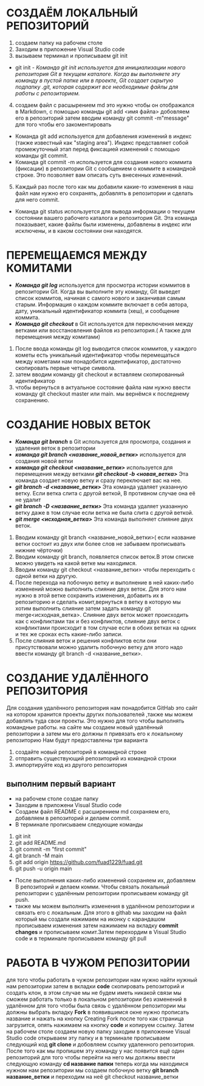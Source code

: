 # СОЗДАЁМ ЛОКАЛЬНЫЙ РЕПОЗИТОРИЙ
1. создаем папку на рабочем столе
2. Заходим в приложение Visual Studio code
3. вызываем терминал и прописываем git init
* git init - *Команда git init используется для инициализации нового репозитория Git в текущем каталоге. Когда вы выполняете эту команду в пустой папке или в проекте, Git создает скрытую подпапку .git, которая содержит все необходимые файлы для работы с репозиторием.*
4. создаем файл с расшырением md это нужно чтобы он отображался в Markdown, с помощью команды git add <имя файла>  добовляем его в репозиторий затем вводим команду git commit -m"message" для того чтобы его закоментировать
* Команда git add используется для добавления изменений в индекс (также известный как "staging area"). Индекс представляет собой промежуточный этап перед фиксацией изменений с помощью команды git commit.
* Команда git commit -m используется для создания нового коммита (фиксации) в репозитории Git с сообщением о коммите в командной строке. Это позволяет вам описать суть внесенных изменений.
5. Каждый раз после того как мы добавили какие-то изменения в наш файл нам  нужно его сохранять, добавлять в репозитории и cделать  для него commit.
* Команда git status используется для вывода информации о текущем состоянии вашего рабочего каталога и репозитория Git. Эта команда показывает, какие файлы были изменены, добавлены в индекс или исключены, и в каком состоянии они находятся.


# ПЕРЕМЕЩАЕМСЯ МЕЖДУ КОМИТАМИ
* **_Команда git log_** используется для просмотра истории коммитов в репозитории Git. Когда вы выполните эту команду, Git выведет список коммитов, начиная с самого нового и заканчивая самым старым. Информация о каждом коммите включает в себя автора, дату, уникальный идентификатор коммита (хеш), и сообщение коммита.
* **_Команда git checkout_** в Git используется для переключения между ветками или восстановления файлов из репозитория.( А также для перемещения между комитами) 
1. После ввода команды git log выводится список коммитов, у каждого кометы есть уникальный идентификатор чтобы перемещаться между кометами нам понадобится идентификатор, достаточно скопировать первые четыре символа.
2. затем вводим команду git checkout и вставляем скопированный идентификатор
3. чтобы вернуться в актуальное состояние файла нам нужно ввести команду git checkout master или main. мы вернёмся к последнему сохранению.


# СОЗДАНИЕ НОВЫХ ВЕТОК
* **_Команда git branch_** в Git используется для просмотра, создания и удаления веток в репозитории
* **_команда git branch <название_новой_ветки>_** используется для создания новой ветки
* **_команда git checkout <название_ветки>_** используется для  перемещения между ветками
 **_git checkout -b <новая_ветка>_** Эта команда создает новую ветку и сразу переключает вас на нее.
 * **_git branch -d <название_ветки>_** Эта команда удаляет указанную ветку. Если ветка слита с другой веткой, В противном случае она её не удалит
 * **_git branch -D <название_ветки>_** Эта команда удаляет указанную ветку даже в том случае если ветка не была слита с другой веткой.
 * **_git merge <исходная_ветка>_** Эта команда выполняет слияние двух веток.
1. Вводим команду git branch <название_новой_ветки>( если название ветки состоит из двух или более слов не забываем прописывать нижние чёрточки)
2. Вводим команду git branch, появляется список веток.В этом списке можно увидеть на какой ветке мы находимся.
3. Вводим команду git checkout <название_ветки> чтобы переходить с одной ветки на другую.
4. После перехода на побочную ветку и выполнение в ней каких-либо изменений можно выполнить слияние двух веток. Для этого нам нужно в этой ветке сохранить изменения, добавить их в репозиторию и сделать комит,вернуться в ветку в которую мы хотим выполнить слияние затем задать команду git merge<исходная_ветка>. Слияние двух веток может происходить как с конфликтами так и без конфликтов, слияние двух веток с конфликтами происходит в том случае если в обоих ветках на одних и тех же сроках есть какие-либо записи.
5. После слияния веток и решения конфликтов если они присутствовали можно удалить побочную ветку для этого надо ввести команду git branch -d <название_ветки>.
# СОЗДАНИЕ УДАЛЁННОГО РЕПОЗИТОРИЯ
Для создания удалённого репозитория нам понадобится GitHab это сайт на котором хранится проекты других пользователей ,также мы можем добавлять туда свои проекты. Это нужно для того чтобы выполнять командные работы.
 на сайте мы создаем  новый удалённый репозитории а затем мы его должны  п привязать его к локальному репозиторию
 Нам будут предоставлены три варианта 
 1. создайте новый репозиторий в командной строкe
 2. отправить существующий репозиторий из командной строки
 3. импортируйте код из другого репозитория 

 ## выполним первый вариант
* на рабочем столе создае папку
* Заходим в приложени Visual Studio code
* Создаем файл README с расширением md  сохраняем его, добавляем в репозиторий и делаем commit.
* В терминале прописываем следующие команды
1. git init
2. git add README.md
3. git commit -m "first commit"
4. git branch -M main
5. git add origin https://github.com/fuad1229/fuad.git
6. git push -u origin main

* После выполнения каких-либо изменений сохраняем их, добавляем В репозиторий и делаем комми. Чтобы связать локальный репозитории с удалённым репозитории прописываем команду git push.
* также мы можем выполнить изменения в удалённом репозитории и связать его с локальным. Для этого в githab мы заходим на файл который мы создали нажимаем на иконку с карандашом  прописываем изменения затем нажимаем на вкладку **commit changes** и прописываем комит.Затем перехордим в Visual Studio code и в терминале прописываем команду git pull
# РАБОТА В ЧУЖОМ РЕПОЗИТОРИИ
 для того чтобы работать в чужом репозитории нам нужно найти нужный нам репозитории затем в вкладки **code** скопировать репозиторий и создать клон, в этом случае мы не будем иметь никакой связи мы сможем работать только в локальном репозитории без изменений в удалённом для того чтобы была связь с удалённом репозитории мы должны выбрать вкладку **Fork** в появившимся окне нужно прописать название и нажать на кнопку Creating Fork после того как страница загрузится, опять нажимаем на кнопку **code** и копируем ссылку. Затем на рабочем столе создаем новую папку заходим в приложение Visual Studio code открываем эту папку и в терминале прописываем следующий код **git clone** и добовляем ссылку удаленного репозитория. После того как мы пропишем эту команду у нас появится ещё один репозиторий для того чтобы перейти на него мы должны ввести следующую команду **cd название папки** теперь когда мы находимся нужном нам репозитории мы создаем побочную ветку **git branch название_ветки** и переходим на неё git checkout название_ветки

